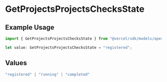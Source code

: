 # GetProjectsProjectsChecksState

## Example Usage

```typescript
import { GetProjectsProjectsChecksState } from "@vercel/sdk/models/operations/getprojects.js";

let value: GetProjectsProjectsChecksState = "registered";
```

## Values

```typescript
"registered" | "running" | "completed"
```